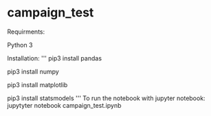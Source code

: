 # campaign_test

Requirments:

Python 3



Installation:
'''
pip3 install pandas

pip3 install numpy

pip3 install matplotlib

pip3 install statsmodels
'''
To run the notebook with jupyter notebook:
jupytyter notebook campaign_test.ipynb
